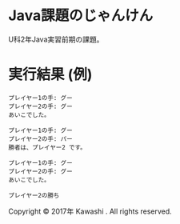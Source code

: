 # Java課題のじゃんけん

U科2年Java実習前期の課題。

# 実行結果 (例)

```
プレイヤー1の手: グー
プレイヤー2の手: グー
あいこでした。

プレイヤー1の手: グー
プレイヤー2の手: パー
勝者は、プレイヤー2 です。

プレイヤー1の手: グー
プレイヤー2の手: グー
あいこでした。

プレイヤー2の勝ち
```

Copyright © 2017年 Kawashi . All rights reserved.
